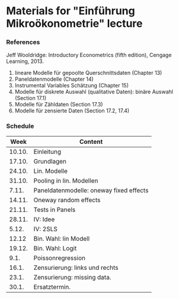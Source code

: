 # Materials for "Einführung Mikroökonometrie" lecture 

### References

Jeff Wooldridge: Introductory Econometrics (fifth edition), Cengage Learning, 2013.

1. lineare Modelle für gepoolte Querschnittsdaten (Chapter 13)
2. Paneldatenmodelle (Chapter 14)
3. Instrumental Variables Schätzung (Chapter 15)
4. Modelle für diskrete Auswahl (qualitative Daten): binäre Auswahl (Section
17.1)
5. Modelle für Zähldaten (Section 17.3)
6. Modelle für zensierte Daten (Section 17.2, 17.4)

### Schedule

|     Week      |     Content                                    |
|---------------|------------------------------------------------|
|     10.10.    |     Einleitung                                 |
|     17.10.    |     Grundlagen                                 |
|     24.10.    |     Lin. Modelle                               |
|     31.10.    |     Pooling in lin. Modellen                   |
|     7.11.     |     Paneldatenmodelle: oneway fixed effects    |
|     14.11.    |     Oneway random effects                      |
|     21.11.    |     Tests in Panels                            |
|     28.11.    |     IV: Idee                                   |
|     5.12.     |     IV: 2SLS                                   |
|     12.12     |     Bin. Wahl: lin Modell                      |
|     19.12.    |     Bin. Wahl: Logit                           |
|     9.1.      |     Poissonregression                          |
|     16.1.     |     Zensurierung: links und rechts             |
|     23.1.     |     Zensurierung: missing data.                |
|     30.1.     |     Ersatztermin.                              |
	
	

	
